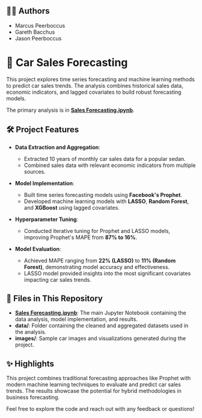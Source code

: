 ## 👩‍💻 Authors  
- Marcus Peerboccus  
- Gareth Bacchus
- Jason Peerboccus

# 🚗 Car Sales Forecasting  

This project explores time series forecasting and machine learning methods to predict car sales trends. The analysis combines historical sales data, economic indicators, and lagged covariates to build robust forecasting models.  

The primary analysis is in **[Sales Forecasting.ipynb](Sales%20Forecasting.ipynb)**.  

## 🛠️ Project Features  
- **Data Extraction and Aggregation**:  
  - Extracted 10 years of monthly car sales data for a popular sedan.  
  - Combined sales data with relevant economic indicators from multiple sources.  

- **Model Implementation**:  
  - Built time series forecasting models using **Facebook's Prophet**.  
  - Developed machine learning models with **LASSO**, **Random Forest**, and **XGBoost** using lagged covariates.  

- **Hyperparameter Tuning**:  
  - Conducted iterative tuning for Prophet and LASSO models, improving Prophet's MAPE from **87% to 16%**.  

- **Model Evaluation**:  
  - Achieved MAPE ranging from **22% (LASSO)** to **11% (Random Forest)**, demonstrating model accuracy and effectiveness.  
  - LASSO model provided insights into the most significant covariates impacting car sales trends.  

## 📂 Files in This Repository  
- **[Sales Forecasting.ipynb](Sales%20Forecasting.ipynb)**: The main Jupyter Notebook containing the data analysis, model implementation, and results.  
- **data/**: Folder containing the cleaned and aggregated datasets used in the analysis.  
- **images/**: Sample car images and visualizations generated during the project.  

## ✨ Highlights  
This project combines traditional forecasting approaches like Prophet with modern machine learning techniques to evaluate and predict car sales trends. The results showcase the potential for hybrid methodologies in business forecasting.  

Feel free to explore the code and reach out with any feedback or questions!  
